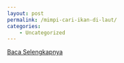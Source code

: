 ```yaml
---
layout: post
permalink: /mimpi-cari-ikan-di-laut/
categories:
    - Uncategorized
---
```


[Baca Selengkapnya](/02)